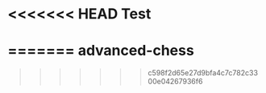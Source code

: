 <<<<<<< HEAD
Test
====
=======
advanced-chess
==============
>>>>>>> c598f2d65e27d9bfa4c7c782c3300e04267936f6
